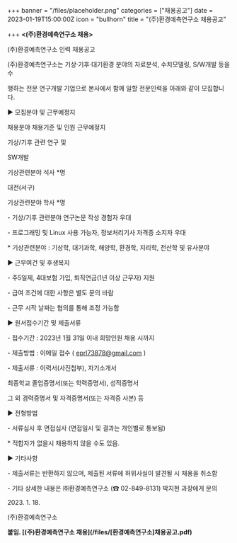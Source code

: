 +++
banner = "/files/placeholder.png"
categories = ["채용공고"]
date = 2023-01-19T15:00:00Z
icon = "bullhorn"
title = "(주)환경예측연구소 채용공고"

+++
**<(주)환경예측연구소 채용>**

(주)환경예측연구소 인력 채용공고

(주)환경예측연구소는 기상·기후·대기환경 분야의 자료분석, 수치모델링, S/W개발 등을 수

행하는 전문 연구개발 기업으로 본사에서 함께 일할 전문인력을 아래와 같이 모집합니다.

▶ 모집분야 및 근무예정지

채용분야 채용기준 및 인원 근무예정지

기상/기후 관련 연구 및

SW개발

기상관련분야 석사 *명

대전(서구)

기상관련분야 학사 *명

\- 기상/기후 관련분야 연구논문 작성 경험자 우대

\- 프로그래밍 및 Linux 사용 가능자, 정보처리기사 자격증 소지자 우대

\* 기상관련분야 : 기상학, 대기과학, 해양학, 환경학, 지리학, 전산학 및 유사분야

▶ 근무여건 및 후생복지

\- 주5일제, 4대보험 가입, 퇴직연금(1년 이상 근무자) 지원

\- 급여 조건에 대한 사항은 별도 문의 바람

\- 근무 시작 날짜는 협의를 통해 조정 가능함

▶ 원서접수기간 및 제출서류

\- 접수기간 : 2023년 1월 31일 이내 희망인원 채용 시까지

\- 제출방법 : 이메일 접수 ( eprl73878@gmail.com )

\- 제출서류 : 이력서(사진첨부), 자기소개서

최종학교 졸업증명서(또는 학력증명서), 성적증명서

그 외 경력증명서 및 자격증명서(또는 자격증 사본) 등

▶ 전형방법

\- 서류심사 후 면접심사 (면접일시 및 결과는 개인별로 통보됨)

\* 적합자가 없을시 채용하지 않을 수도 있음.

▶ 기타사항

\- 제출서류는 반환하지 않으며, 제출된 서류에 허위사실이 발견될 시 채용을 취소함

\- 기타 상세한 내용은 ㈜환경예측연구소 (☎ 02-849-8131) 박지현 과장에게 문의

2023\. 1. 18.

(주)환경예측연구소

**붙임. \[(주)환경예측연구소 채용\](/files/\[환경예측연구소\]채용공고.pdf)**